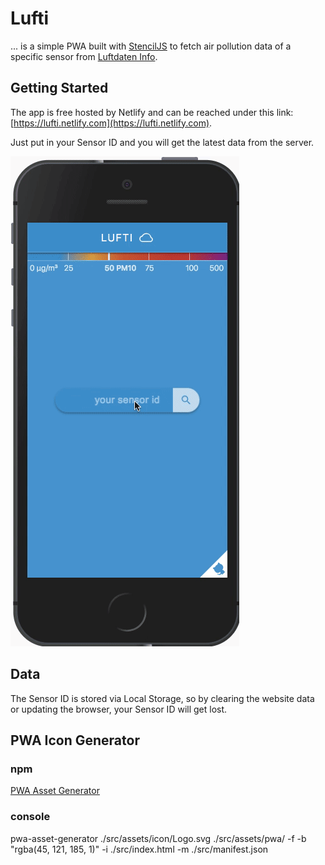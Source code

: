 # Lufti

... is a simple PWA built with [StencilJS](https://stenciljs.com/) to fetch air pollution data of a specific sensor from [Luftdaten Info](https://luftdaten.info/).

## Getting Started

The app is free hosted by Netlify and can be reached under this link: [https://lufti.netlify.com](https://lufti.netlify.com).

Just put in your Sensor ID and you will get the latest data from the server.

![lufti](https://github.com/StefanKandlbinder/lufti/raw/master/src/assets/gif/Lufti.gif)

## Data

The Sensor ID is stored via Local Storage, so by clearing the website data or updating the browser, your Sensor ID will get lost.

## PWA Icon Generator

### npm
[PWA Asset Generator](https://www.npmjs.com/package/pwa-asset-generator)

### console
pwa-asset-generator ./src/assets/icon/Logo.svg ./src/assets/pwa/ -f -b "rgba(45, 121, 185, 1)" -i ./src/index.html -m ./src/manifest.json
